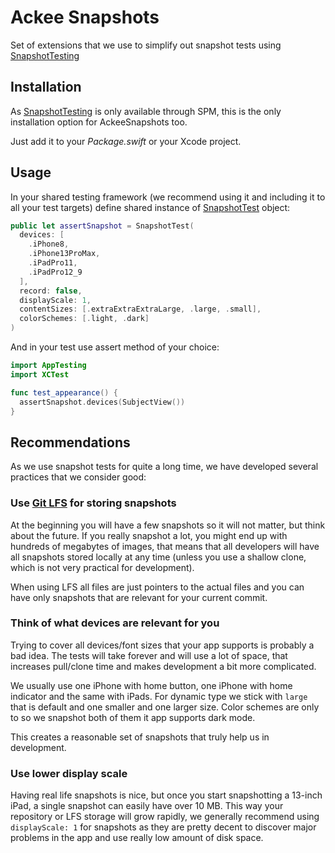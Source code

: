 # Ackee Snapshots

Set of extensions that we use to simplify out snapshot tests using [SnapshotTesting][snapshot-testing]

## Installation

As [SnapshotTesting][snapshot-testing] is only available through SPM, this is the only installation option for AckeeSnapshots too.

Just add it to your _Package.swift_ or your Xcode project.


## Usage

In your shared testing framework (we recommend using it and including it to all your test targets) define shared instance of [SnapshotTest](Sources/AckeeSnapshots/SnapshotTest.swift) object:
```swift
public let assertSnapshot = SnapshotTest(
  devices: [
    .iPhone8,
    .iPhone13ProMax,
    .iPadPro11,
    .iPadPro12_9
  ],
  record: false,
  displayScale: 1,
  contentSizes: [.extraExtraExtraLarge, .large, .small],
  colorSchemes: [.light, .dark]
)
```
And in your test use assert method of your choice:
```swift
import AppTesting
import XCTest

func test_appearance() {
  assertSnapshot.devices(SubjectView())
}
```

## Recommendations

As we use snapshot tests for quite a long time, we have developed several practices that we consider good:

### Use [Git LFS](https://git-lfs.com) for storing snapshots
At the beginning you will have a few snapshots so it will not matter, but think about the future. 
If you really snapshot a lot, you might end up with hundreds of megabytes of images, that means that all developers
will have all snapshots stored locally at any time (unless you use a shallow clone, which is not very practical for development).

When using LFS all files are just pointers to the actual files and you can have only snapshots that are relevant for your current commit.

### Think of what devices are relevant for you

Trying to cover all devices/font sizes that your app supports is probably a bad idea. The tests will take forever and will use a lot of space, 
that increases pull/clone time and makes development a bit more complicated.

We usually use one iPhone with home button, one iPhone with home indicator and the same with iPads. 
For dynamic type we stick with `large` that is default and one smaller and one larger size.
Color schemes are only to so we snapshot both of them it app supports dark mode.

This creates a reasonable set of snapshots that truly help us in development.

### Use lower display scale

Having real life snapshots is nice, but once you start snapshotting a 13-inch iPad, a single snapshot can easily have over 10 MB.
This way your repository or LFS storage will grow rapidly, we generally recommend using `displayScale: 1` for snapshots as they are pretty decent
to discover major problems in the app and use really low amount of disk space.

[snapshot-testing]: https://github.com/pointfreeco/swift-snapshot-testing/tree/main
